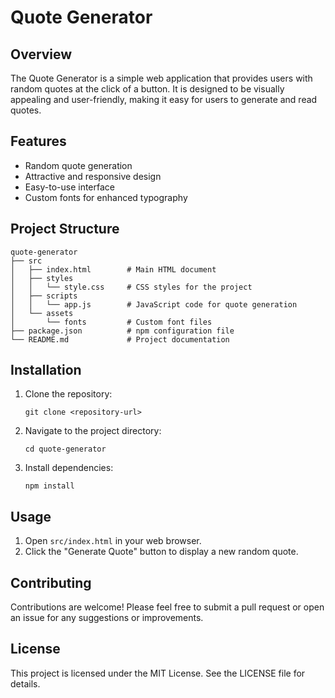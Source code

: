 # Quote Generator

## Overview
The Quote Generator is a simple web application that provides users with random quotes at the click of a button. It is designed to be visually appealing and user-friendly, making it easy for users to generate and read quotes.

## Features
- Random quote generation
- Attractive and responsive design
- Easy-to-use interface
- Custom fonts for enhanced typography

## Project Structure
```
quote-generator
├── src
│   ├── index.html        # Main HTML document
│   ├── styles
│   │   └── style.css     # CSS styles for the project
│   ├── scripts
│   │   └── app.js        # JavaScript code for quote generation
│   └── assets
│       └── fonts         # Custom font files
├── package.json          # npm configuration file
└── README.md             # Project documentation
```

## Installation
1. Clone the repository:
   ```
   git clone <repository-url>
   ```
2. Navigate to the project directory:
   ```
   cd quote-generator
   ```
3. Install dependencies:
   ```
   npm install
   ```

## Usage
1. Open `src/index.html` in your web browser.
2. Click the "Generate Quote" button to display a new random quote.

## Contributing
Contributions are welcome! Please feel free to submit a pull request or open an issue for any suggestions or improvements.

## License
This project is licensed under the MIT License. See the LICENSE file for details.